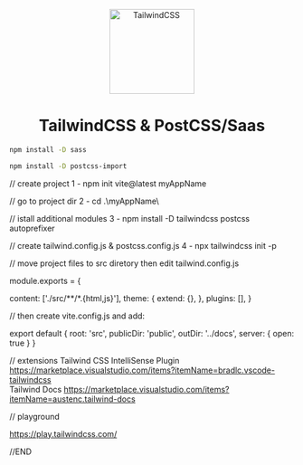 <p align="center"><img alt="TailwindCSS" width="150" src="https://tailwindcss.com/_next/static/media/tailwindcss-mark.79614a5f61617ba49a0891494521226b.svg"></p>

<h1 align="center">TailwindCSS & PostCSS/Saas</h1>



```bash
npm install -D sass
```

```bash
npm install -D postcss-import
```


// create project
1 - npm init vite@latest myAppName

// go to project dir
2 - cd .\myAppName\

// istall additional modules
3 - npm install -D tailwindcss postcss autoprefixer

// create tailwind.config.js & postcss.config.js
4 - npx tailwindcss init -p

// move project files to src diretory then edit tailwind.config.js

module.exports = {

content: ['./src/**/*.{html,js}'],
theme: {
extend: {},
},
plugins: [],
}

// then create vite.config.js and add:

export default {
root: 'src',
publicDir: 'public',
outDir: '../docs',
server: {
open: true
}
}

// extensions
Tailwind CSS IntelliSense Plugin https://marketplace.visualstudio.com/items?itemName=bradlc.vscode-tailwindcss  
 Tailwind Docs https://marketplace.visualstudio.com/items?itemName=austenc.tailwind-docs

// playground

https://play.tailwindcss.com/

//END
